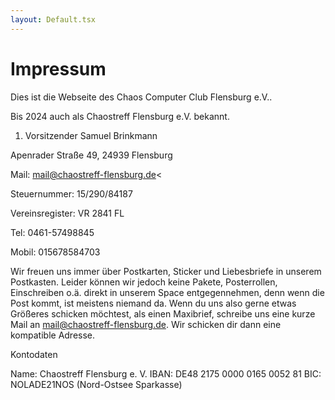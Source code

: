 ```yaml
---
layout: Default.tsx
---
```


# Impressum

Dies ist die Webseite des Chaos Computer Club Flensburg e.V..

Bis 2024 auch als Chaostreff Flensburg e.V. bekannt.

1. Vorsitzender Samuel Brinkmann

Apenrader Straße 49, 24939 Flensburg

Mail: mail@chaostreff-flensburg.de<

Steuernummer: 15/290/84187

Vereinsregister: VR 2841 FL

Tel: 0461-57498845

Mobil: 015678584703

Wir freuen uns immer über Postkarten, Sticker und Liebesbriefe in unserem
Postkasten. Leider können wir jedoch keine Pakete, Posterrollen, Einschreiben
o.ä. direkt in unserem Space entgegennehmen, denn wenn die Post kommt, ist
meistens niemand da. Wenn du uns also gerne etwas Größeres schicken möchtest,
als einen Maxibrief, schreibe uns eine kurze Mail an
mail@chaostreff-flensburg.de. Wir schicken dir dann eine kompatible Adresse.


Kontodaten

Name: Chaostreff Flensburg e. V. IBAN: DE48 2175 0000 0165 0052 81 BIC:
NOLADE21NOS (Nord-Ostsee Sparkasse)
